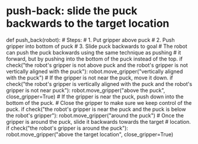 # push-back: slide the puck backwards to the target location
def push_back(robot):
    # Steps:
    #  1. Put gripper above puck
    #  2. Push gripper into bottom of puck
    #  3. Slide puck backwards to goal
    # The robot can push the puck backwards using the same technique as pushing
    # it forward, but by pushing into the bottom of the puck instead of the top.
    if check("the robot's gripper is not above puck and the robot's gripper is not vertically aligned with the puck"):
        robot.move_gripper("vertically aligned with the puck")
    # If the gripper is not near the puck, move it down.
    if check("the robot's gripper is vertically aligned with the puck and the robot's gripper is not near puck"):
        robot.move_gripper("above the puck", close_gripper=True)
    # If the gripper is near the puck, push down into the bottom of the puck.
    # Close the gripper to make sure we keep control of the puck.
    if check("the robot's gripper is near the puck and the puck is below the robot's gripper"):
        robot.move_gripper("around the puck")
    # Once the gripper is around the puck, slide it backwards towards the target
    # location.
    if check("the robot's gripper is around the puck"):
        robot.move_gripper("above the target location", close_gripper=True)